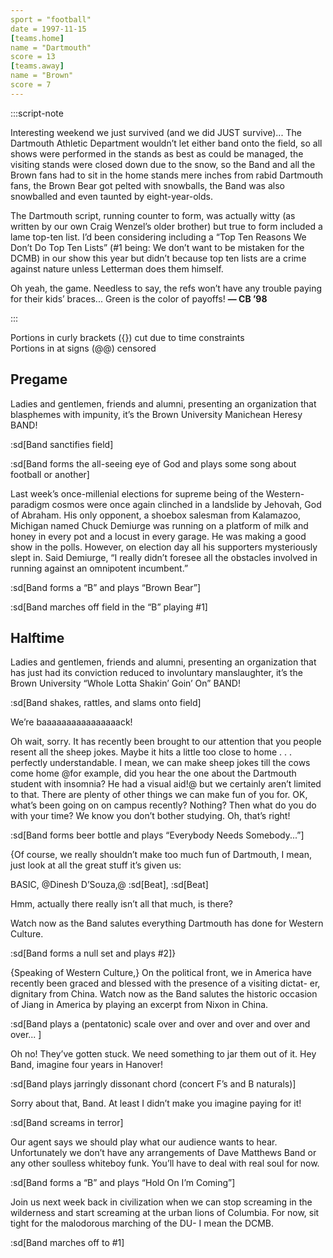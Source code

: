 ```yaml
---
sport = "football"
date = 1997-11-15
[teams.home]
name = "Dartmouth"
score = 13
[teams.away]
name = "Brown"
score = 7
---
```


:::script-note

Interesting weekend we just survived (and we did JUST survive)... The Dartmouth Athletic Department wouldn’t let either band onto the field, so all shows were performed in the stands as best as could be managed, the visiting stands were closed down due to the snow, so the Band and all the Brown fans had to sit in the home stands mere inches from rabid Dartmouth fans, the Brown Bear got pelted with snowballs, the Band was also snowballed and even taunted by eight-year-olds.

The Dartmouth script, running counter to form, was actually witty (as written by our own Craig Wenzel’s older brother) but true to form included a lame top-ten list. I’d been considering including a “Top Ten Reasons We Don’t Do Top Ten Lists” (#1 being: We don’t want to be mistaken for the DCMB) in our show this year but didn’t because top ten lists are a crime against nature unless Letterman does them himself.

Oh yeah, the game. Needless to say, the refs won’t have any trouble paying for their kids’ braces... Green is the color of payoffs! **— CB ’98**

:::

Portions in curly brackets ({}) cut due to time constraints\
Portions in at signs (@@) censored

## Pregame

Ladies and gentlemen, friends and alumni, presenting an organization that blasphemes with impunity, it’s the Brown University Manichean Heresy BAND!

:sd[Band sanctifies field]

:sd[Band forms the all-seeing eye of God and plays some song about football or another]

Last week’s once-millenial elections for supreme being of the Western-paradigm cosmos were once again clinched in a landslide by Jehovah, God of Abraham. His only opponent, a shoebox salesman from Kalamazoo, Michigan named Chuck Demiurge was running on a platform of milk and honey in every pot and a locust in every garage. He was making a good show in the polls. However, on election day all his supporters mysteriously slept in. Said Demiurge, “I really didn’t foresee all the obstacles involved in running against an omnipotent incumbent.”

:sd[Band forms a “B” and plays “Brown Bear”]

:sd[Band marches off field in the “B” playing #1]

## Halftime

Ladies and gentlemen, friends and alumni, presenting an organization that has just had its conviction reduced to involuntary manslaughter, it’s the Brown University “Whole Lotta Shakin’ Goin’ On” BAND!

:sd[Band shakes, rattles, and slams onto field]

We’re baaaaaaaaaaaaaaaack!

Oh wait, sorry. It has recently been brought to our attention that you people resent all the sheep jokes. Maybe it hits a little too close to home . . . perfectly understandable. I mean, we can make sheep jokes till the cows come home @for example, did you hear the one about the Dartmouth student with insomnia? He had a visual aid!@ but we certainly aren’t limited to that. There are plenty of other things we can make fun of you for. OK, what’s been going on on campus recently? Nothing? Then what do you do with your time? We know you don’t bother studying. Oh, that’s right!

:sd[Band forms beer bottle and plays “Everybody Needs Somebody...”]

{Of course, we really shouldn’t make too much fun of Dartmouth, I mean, just look at all the great stuff it’s given us:

BASIC, @Dinesh D’Souza,@ :sd[Beat], :sd[Beat]

Hmm, actually there really isn’t all that much, is there?

Watch now as the Band salutes everything Dartmouth has done for Western Culture.

:sd[Band forms a null set and plays #2]}

{Speaking of Western Culture,} On the political front, we in America have recently been graced and blessed with the presence of a visiting dictat- er, dignitary from China. Watch now as the Band salutes the historic occasion of Jiang in America by playing an excerpt from Nixon in China.

:sd[Band plays a (pentatonic) scale over and over and over and over and over... ]

Oh no! They’ve gotten stuck. We need something to jar them out of it. Hey Band, imagine four years in Hanover!

:sd[Band plays jarringly dissonant chord (concert F’s and B naturals)]

Sorry about that, Band. At least I didn’t make you imagine paying for it!

:sd[Band screams in terror]

Our agent says we should play what our audience wants to hear. Unfortunately we don’t have any arrangements of Dave Matthews Band or any other soulless whiteboy funk. You’ll have to deal with real soul for now.

:sd[Band forms a “B” and plays “Hold On I’m Coming”]

Join us next week back in civilization when we can stop screaming in the wilderness and start screaming at the urban lions of Columbia. For now, sit tight for the malodorous marching of the DU- I mean the DCMB.

:sd[Band marches off to #1]
